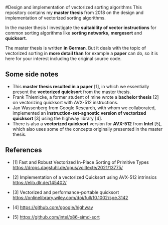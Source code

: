 #Design and implementation of vectorized sorting algorithms
This repository contains my **master thesis** from 2018 on the design and implementation of vectorized sorting algorithms.

In the master thesis I investigate the **suitability of vector instructions** for common sorting algorithms like **sorting networks**, **mergesort** and **quicksort**.

The master thesis is written **in German**. But it deals with the topic of vectorized sorting in **more detail than** for example a **paper** can do, so it is here for your interest including the original source code.

## Some side notes

* This **master thesis resulted in a paper** [1], in which we essentially present the **vectorized quicksort** from the master thesis.
* Frank Thiemicke, a former student of mine wrote a **bachelor thesis** [2] on vectorizing quicksort with AVX-512 instructions. 
* Jan Wassenberg from Google Research, with whom we collaborated, implemented an **instruction-set-agnostic version of vectorized quicksort** [3] using the highway library [4].
* There is also a **vectorized quicksort** version for **AVX-512** from **Intel** [5], which also uses some of the concepts originally presented in the master thesis.

## References

* [1] Fast and Robust Vectorized In-Place Sorting of Primitive Types
    https://drops.dagstuhl.de/opus/volltexte/2021/13775/
    
* [2] Implementation of a vectorized Quicksort using AVX-512 intrinsics
    https://elib.dlr.de/145402/
    
* [3] Vectorized and performance-portable quicksort https://onlinelibrary.wiley.com/doi/full/10.1002/spe.3142

* [4] https://github.com/google/highway

* [5] https://github.com/intel/x86-simd-sort
